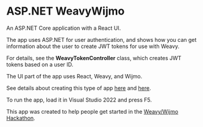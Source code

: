 ﻿# ASP.NET WeavyWijmo
An ASP.NET Core application with a React UI.

The app uses ASP.NET for user authentication, and shows how you
can get information about the user to create JWT tokens for use
with Weavy.

For details, see the **WeavyTokenController** class, which 
creates JWT tokens based on a user ID.

The UI part of the app uses React, Weavy, and Wijmo.

See details about creating this type of app
[here](https://docs.microsoft.com/en-us/aspnet/core/client-side/spa/react?view=aspnetcore-6.0&tabs=visual-studio)
and
[here](https://alexcodetuts.com/2020/01/26/asp-net-core-3-1-with-react-user-authentication-and-registration).

To run the app, load it in Visual Studio 2022 and press F5.

This app was created to help people get started in the 
[Weavy/Wijmo Hackathon](https://www.weavy.com/hackathonwijmo).
